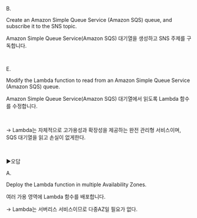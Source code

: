 B.

Create an Amazon Simple Queue Service (Amazon SQS) queue, and subscribe it to the SNS topic.

Amazon Simple Queue Service(Amazon SQS) 대기열을 생성하고 SNS 주제를 구독합니다.

​

E.

Modify the Lambda function to read from an Amazon Simple Queue Service (Amazon SQS) queue.

Amazon Simple Queue Service(Amazon SQS) 대기열에서 읽도록 Lambda 함수를 수정합니다.

​

→ Lambda는 자체적으로 고가용성과 확장성을 제공하는 완전 관리형 서비스이며, SQS 대기열을 읽고 손실이 없게한다.

​

▶오답

A.

Deploy the Lambda function in multiple Availability Zones.

여러 가용 영역에 Lambda 함수를 배포합니다.

→ Lambda는 서버리스 서비스이므로 다중AZ일 필요가 없다.